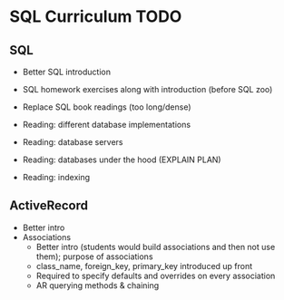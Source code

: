 # SQL Curriculum TODO

## SQL

* Better SQL introduction
* SQL homework exercises along with introduction (before SQL zoo)
* Replace SQL book readings (too long/dense)

* Reading: different database implementations
* Reading: database servers
* Reading: databases under the hood (EXPLAIN PLAN)
* Reading: indexing

## ActiveRecord

* Better intro
* Associations
  * Better intro (students would build associations and then not
    use them); purpose of associations
  * class_name, foreign_key, primary_key introduced up front
  * Required to specify defaults and overrides on every association
  * AR querying methods & chaining
